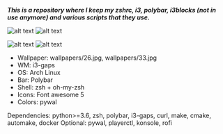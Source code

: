 ***This is a repository where I keep my zshrc, i3, polybar, i3blocks (not in use anymore) and various scripts that they use.***

![alt text](https://img.shields.io/badge/python-%3E%3D3.6-brightgreen "python >=3.6")
![alt text](https://img.shields.io/badge/licence-GPL3-blue "licence GPL 3")

![alt text](https://i.imgur.com/1VxyLgy.png)
![alt text](https://i.imgur.com/gERmtaf.png)

* Wallpaper: wallpapers/26.jpg, wallpapers/33.jpg
* WM: i3-gaps
* OS: Arch Linux
* Bar: Polybar
* Shell: zsh + oh-my-zsh
* Icons: Font awesome 5
* Colors: pywal

Dependencies: python>=3.6, zsh, polybar, i3-gaps, curl, make, cmake, automake, docker
Optional: pywal, playerctl, konsole, rofi